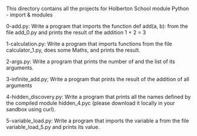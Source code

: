 This directory contains all the projects for Holberton School module Python - import & modules

0-add.py: Write a program that imports the function def add(a, b): from the file add_0.py and prints the result of the addition 1 + 2 = 3

1-calculation.py: Write a program that imports functions from the file calculator_1.py, does some Maths, and prints the result.

2-args.py: Write a program that prints the number of and the list of its arguments.

3-infinite_add.py; Write a program that prints the result of the addition of all arguments

4-hidden_discovery.py: Write a program that prints all the names defined by the compiled module hidden_4.pyc (please download it locally in your sandbox using curl).

5-variable_load.py: Write a program that imports the variable a from the file variable_load_5.py and prints its value.
